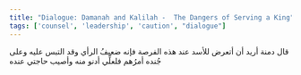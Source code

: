 ```yaml
---
title: "Dialogue: Damanah and Kalilah -  The Dangers of Serving a King"
tags: ['counsel', 'leadership', 'caution', "dialogue"]
---
```


 قال دمنة أريد أن أتعرض للأسد عند هذه الفرصة فإنه ضعيفُ الرأي وقد التبس عليه وعلى جُنده أمرُهم فلعلِّي أدنو منه وأصيب حاجتي عنده
